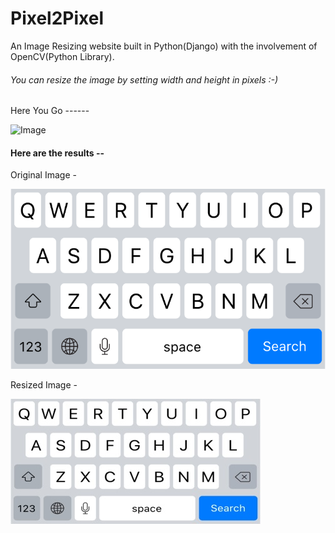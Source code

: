 # Pixel2Pixel
An Image Resizing website built in Python(Django) with the involvement of OpenCV(Python Library).

###### You can resize the image by setting width and height in pixels :-)

Here You Go ------

![Image](https://github.com/VishalGhai/Pixel2Pixel/blob/master/P2P.gif)






#### Here are the results --

Original Image - 




![Before](https://github.com/VishalGhai/Pixel2Pixel/blob/master/src/project1/static/project1/keyboard.png)

Resized Image -




![After](https://github.com/VishalGhai/Pixel2Pixel/blob/master/src/project1/static/project1/savedimage.jpg)
